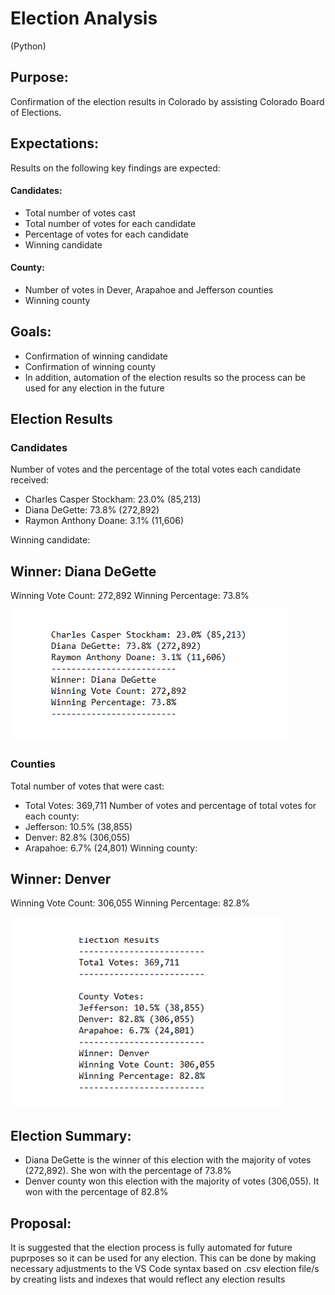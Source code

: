 # Election Analysis
(Python)

## Purpose:
Confirmation of the election results in Colorado by assisting Colorado Board of Elections.
## Expectations:
Results on the following key findings are expected:
#### Candidates:
- Total number of votes cast
- Total number of votes for each candidate
- Percentage of votes for each candidate
- Winning candidate
#### County:
- Number of votes in Dever, Arapahoe and Jefferson counties
- Winning county
## Goals:
- Confirmation of winning candidate 
- Confirmation of winning county
- In addition, automation of the election results so the process can be used for any election in the future

## Election Results
### Candidates
Number of votes and the percentage of the total votes each candidate received:
- Charles Casper Stockham: 23.0% (85,213)
- Diana DeGette: 73.8% (272,892)
- Raymon Anthony Doane: 3.1% (11,606)

Winning candidate:
## Winner: Diana DeGette
Winning Vote Count: 272,892
Winning Percentage: 73.8%

![](Candidates%20election%20results.png)

### Counties
Total number of votes that were cast:
- Total Votes: 369,711
Number of votes and percentage of total votes for each county:
- Jefferson: 10.5% (38,855)
- Denver: 82.8% (306,055)
- Arapahoe: 6.7% (24,801)
Winning county:
## Winner: Denver
Winning Vote Count: 306,055
Winning Percentage: 82.8%

![](Overall%20and%20Counties%20Electin%20Results.png)

## Election Summary:
- Diana DeGette is the winner of this election with the majority of votes (272,892).  She won with the percentage of 73.8%
- Denver county won this election with the majority of votes (306,055). It won with the percentage of 82.8%
## Proposal:
It is suggested that the election process is fully automated for future puprposes so it can be used for any election. This can be done by making necessary adjustments to the VS Code syntax based on .csv election file/s by creating lists and indexes that would reflect any election results 

